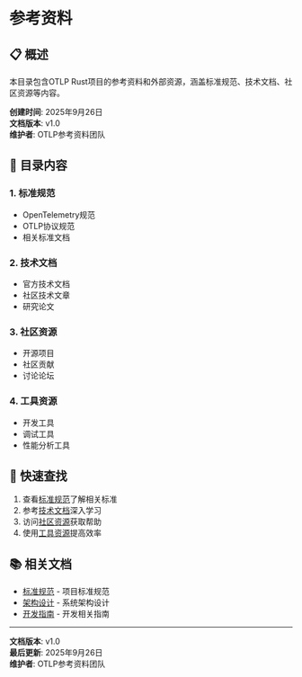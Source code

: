 # 参考资料

## 📋 概述

本目录包含OTLP Rust项目的参考资料和外部资源，涵盖标准规范、技术文档、社区资源等内容。

**创建时间**: 2025年9月26日  
**文档版本**: v1.0  
**维护者**: OTLP参考资料团队  

## 🎯 目录内容

### 1. 标准规范

- OpenTelemetry规范
- OTLP协议规范
- 相关标准文档

### 2. 技术文档

- 官方技术文档
- 社区技术文章
- 研究论文

### 3. 社区资源

- 开源项目
- 社区贡献
- 讨论论坛

### 4. 工具资源

- 开发工具
- 调试工具
- 性能分析工具

## 🚀 快速查找

1. 查看[标准规范](标准规范.md)了解相关标准
2. 参考[技术文档](技术文档.md)深入学习
3. 访问[社区资源](社区资源.md)获取帮助
4. 使用[工具资源](工具资源.md)提高效率

## 📚 相关文档

- [标准规范](../03_标准规范/README.md) - 项目标准规范
- [架构设计](../04_架构设计/README.md) - 系统架构设计
- [开发指南](../05_开发指南/README.md) - 开发相关指南

---

**文档版本**: v1.0  
**最后更新**: 2025年9月26日  
**维护者**: OTLP参考资料团队
